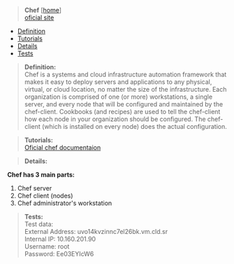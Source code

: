 > **Chef**  [[home](../../../home.html)] <br/>
[oficial site](https://www.getchef.com/)
 

- [Definition](#definition)
- [Tutorials](#tutorials)
- [Details](#details)
- [Tests](#tests)


<a name="definition"></a>
> **Definition:** <br/>
Chef is a systems and cloud infrastructure automation framework that makes it easy to deploy servers and applications to any physical, virtual, or cloud location, no matter the size of the infrastructure. Each organization is comprised of one (or more) workstations, a single server, and every node that will be configured and maintained by the chef-client. Cookbooks (and recipes) are used to tell the chef-client how each node in your organization should be configured. The chef-client (which is installed on every node) does the actual configuration.
    

<a name="tutorials"></a>
> **Tutorials:** <br/>
[Oficial chef documentaion](http://learn.getchef.com/) 

  
<a name="details"></a>
> **Details:** 

 **Chef has 3 main parts:**<br/> 
1. Chef server<br/>
2. Chef client (nodes)<br/>
3. Chef administrator's workstation<br/>


<a name="tests"></a>
> **Tests:**<br/>
> Test data:<br/>
	External Address:	uvo14kvzinnc7el26bk.vm.cld.sr <br/>
	Internal IP:	    10.160.201.90 <br/>
	Username:	root <br/>
	Password:	Ee03EYIcW6 <br/>